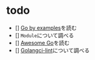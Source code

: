 # todo
- [] [Go by examples](https://gobyexample.com/)を読む
- [] `Module`について調べる
- [] [Awesome Go](https://awesome-go.com/)を読む
- [] [Golangci-lint](https://golangci-lint.run/)について調べる
